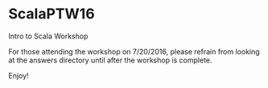 # ScalaPTW16
Intro to Scala Workshop

For those attending the workshop on 7/20/2016, please refrain from looking at the answers directory until after the workshop is complete.  

Enjoy!

